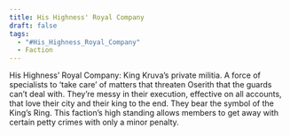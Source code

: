 ```yaml
---
title: His Highness' Royal Company
draft: false
tags:
  - "#His_Highness_Royal_Company"
  - Faction
---
```

  
His Highness’ Royal Company: King Kruva’s private militia. A force of specialists to ‘take care’ of matters that threaten Oserith that the guards can’t deal with. They’re messy in their execution, effective on all accounts, that love their city and their king to the end. They bear the symbol of the King’s Ring. This faction’s high standing allows members to get away with certain petty crimes with only a minor penalty.